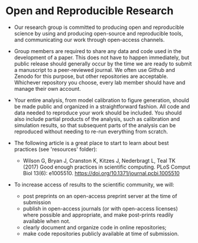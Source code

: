 # Open and Reproducible Research

* Our research group is committed to producing open and reproducible science by using and producing open-source and reproducible tools, and communicating our work through open-access channels.

* Group members are required to share any data and code used in the development of a paper. This does not have to happen immediately, but public release should generally occur by the time we are ready to submit a manuscript to a peer-reviewed journal. We often use Github and Zenodo for this purpose, but other repositories are acceptable. Whichever repository you choose, every lab member should have and manage their own account. 

* Your entire analysis, from model calibration to figure generation, should be made public and organized in a straightforward fashion. All code and data needed to reproduce your work should be included. You should also include partial products of the analysis, such as calibration and simulation results, so that subsequent parts of the analysis can be reproduced without needing to re-run everything from scratch.
* The following article is a great place to start to learn about best practices (see 'resources' folder): 
  * Wilson G, Bryan J, Cranston K, Kitzes J, Nederbragt L, Teal TK (2017) Good enough practices in scientific computing. PLoS Comput Biol 13(6): e1005510. https://doi.org/10.1371/journal.pcbi.1005510
* To increase access of results to the scientific community, we will: 
  * post preprints on an open-access preprint server at the time of submission
  * publish in open-access journals (or with open-access licenses) where possible and appropriate, and make post-prints readily available when not.
  * clearly document and organize code in online repositories;
  * make code repositories publicly available at time of submission.
